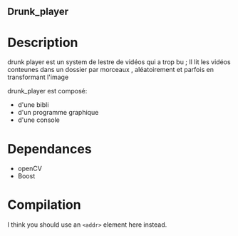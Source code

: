 ## Drunk_player
# Description
drunk player est un system de lestre de vidéos qui a trop bu ; Il lit les vidéos conteunes dans un dossier par morceaux , aléatoirement et parfois en transformant l'image

drunk_player est composé:
* d'une bibli
* d'un programme graphique
* d'une console
# Dependances
* openCV
* Boost
# Compilation


I think you should use an
`<addr>` element here instead.

